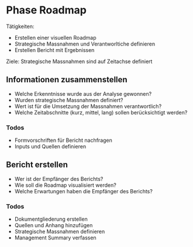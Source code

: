 # Phase Roadmap

Tätigkeiten:
- Erstellen einer visuellen Roadmap
- Strategische Massnahmen und Verantworltiche definieren
- Erstellen Bericht mit Ergebnissen 

Ziele: Strategische Massnahmen sind auf Zeitachse definiert

## Informationen zusammenstellen

* Welche Erkenntnisse wurde aus der Analyse gewonnen?
* Wurden strategische Massnahmen definiert?
* Wert ist für die Umsetzung der Massnahmen verantwortlich?
* Welche Zeitabschnitte (kurz, mittel, lang) sollen berücksichtigt werden?

### Todos

- Formvorschriften für Bericht nachfragen
- Inputs und Quellen definieren

## Bericht erstellen

* Wer ist der Empfänger des Berichts?
* Wie soll die Roadmap visualisiert werden?
* Welche Erwartungen haben die Empfänger des Berichts?

### Todos

- Dokumentgliederung erstellen
- Quellen und Anhang hinzufügen
- Strategische Massnahmen definieren
- Management Summary verfassen